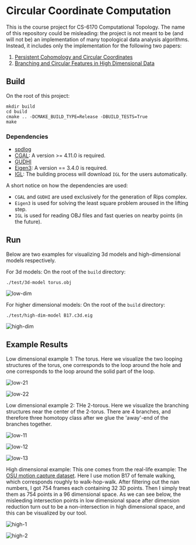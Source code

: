 # Circular Coordinate Computation

This is the course project for CS-6170 Computational Topology. The name of this repository could be misleading: the project is not meant to be (and will not be) an implementation of many topological data analysis algorithms. Instead, it includes only the implementation for the following two papers:

1. [Persistent Cohomology and Circular Coordinates](https://link.springer.com/article/10.1007/s00454-011-9344-x)
2. [Branching and Circular Features in High Dimensional Data](https://dl.acm.org/doi/10.1109/TVCG.2011.177)

## Build

On the root of this project:

```shell
mkdir build
cd build
cmake .. -DCMAKE_BUILD_TYPE=Release -DBUILD_TESTS=True
make
```

### Dependencies

* [spdlog](https://github.com/gabime/spdlog)
* [CGAL](https://www.cgal.org/): A version >= 4.11.0 is required.
* [GUDHI](https://gudhi.inria.fr/)
* [Eigen3](https://eigen.tuxfamily.org/index.php?title=Main_Page): A version == 3.4.0 is required.
* [IGL](https://libigl.github.io/): The building process will download `IGL` for the users automatically.

A short notice on how the dependencies are used:

* `CGAL` and `GUDHI` are used exclusively for the generation of Rips complex.
* `Eigen3` is used for solving the least square problem aroused in the lifting step.
* `IGL` is used for reading OBJ files and fast queries on nearby points (in the future).

## Run

Below are two examples for visualizing 3d models and high-dimensional models respectively.

For 3d models: On the root of the `build` directory:

```shell
./test/3d-model torus.obj
```

![low-dim](assets/low-dim.gif)

For higher dimensional models: On the root of the `build` directory:

```shell
./test/high-dim-model B17.c3d.eig
```

![high-dim](assets/high-dim.gif)


## Example Results

Low dimensional example 1: The torus. Here we visualize the two looping structures of the torus, one corresponds to the loop around the hole and one corresponds to the loop around the solid part of the loop.

![low-21](assets/low-21.png)

![low-22](assets/low-22.png)

Low dimensional example 2: THe 2-torous. Here we visualize the branching structures near the center of the 2-torus. There are 4 branches, and therefore three homotopy class after we glue the 'away'-end of the branches together.

![low-11](assets/low-11.png)

![low-12](assets/low-12.png)

![low-13](assets/low-13.png)

High dimensional example: This one comes from the real-life example: The [OSU motion capture dataset](https://accad.osu.edu/research/motion-lab/mocap-system-and-data). Here I use motion B17 of female walking, which corresponds roughly to walk-hop-walk. After filtering out the nan numbers, I got 754 frames each containing 32 3D points. Then I simply treat them as 754 points in
a 96 dimensional space. As we can see below, the misleeding intersection points in low dimensional space after dimension reduction turn out to be a non-intersection in high dimensional space, and this can be visualized by our tool.

![high-1](assets/high-1.png)

![high-2](assets/high-2.png)

